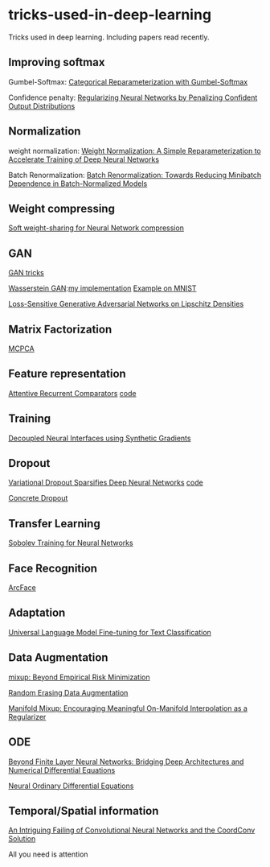 # tricks-used-in-deep-learning
Tricks used in deep learning. Including papers read recently.

## Improving softmax

Gumbel-Softmax: [Categorical Reparameterization with Gumbel-Softmax](https://arxiv.org/abs/1611.01144)

Confidence penalty: [Regularizing Neural Networks by Penalizing Confident Output Distributions](https://arxiv.org/abs/1701.06548)

## Normalization

weight normalization: [Weight Normalization: A Simple Reparameterization to Accelerate Training of Deep Neural Networks](https://arxiv.org/abs/1602.07868)

Batch Renormalization: [Batch Renormalization: Towards Reducing Minibatch Dependence in Batch-Normalized Models](https://arxiv.org/abs/1702.03275)

## Weight compressing

[Soft weight-sharing for Neural Network compression](https://arxiv.org/abs/1702.04008)

## GAN

[GAN tricks](https://github.com/soumith/ganhacks)

[Wasserstein GAN](https://arxiv.org/abs/1701.07875):[my implementation](https://github.com/bobchennan/Wasserstein-GAN-Keras)
[Example on MNIST](https://gist.github.com/f0k/f3190ebba6c53887d598d03119ca2066)

[Loss-Sensitive Generative Adversarial Networks on Lipschitz Densities](https://arxiv.org/abs/1701.06264)


## Matrix Factorization

[MCPCA](https://arxiv.org/abs/1702.05471v1)


## Feature representation
[Attentive Recurrent Comparators](https://arxiv.org/abs/1703.00767)
[code](https://github.com/pranv/ARC)


## Training
[Decoupled Neural Interfaces using Synthetic Gradients](https://arxiv.org/abs/1608.05343)

## Dropout
[Variational Dropout Sparsifies Deep Neural Networks](https://arxiv.org/abs/1701.05369)
[code](https://github.com/ars-ashuha/variational-dropout-sparsifies-dnn)

[Concrete Dropout](https://arxiv.org/abs/1705.07832)


## Transfer Learning
[Sobolev Training for Neural Networks](https://arxiv.org/abs/1706.04859)


## Face Recognition
[ArcFace](https://arxiv.org/abs/1801.07698)


## Adaptation
[Universal Language Model Fine-tuning for Text Classification](https://arxiv.org/abs/1801.06146)


## Data Augmentation
[mixup: Beyond Empirical Risk Minimization](https://arxiv.org/abs/1710.09412)

[Random Erasing Data Augmentation](https://arxiv.org/abs/1708.04896)

[Manifold Mixup: Encouraging Meaningful On-Manifold Interpolation as a Regularizer](https://arxiv.org/abs/1806.05236)

## ODE
[Beyond Finite Layer Neural Networks: Bridging Deep Architectures and Numerical Differential Equations](https://arxiv.org/abs/1710.10121)

[Neural Ordinary Differential Equations](https://arxiv.org/abs/1806.07366)

## Temporal/Spatial information

[An Intriguing Failing of Convolutional Neural Networks and the CoordConv Solution](https://arxiv.org/abs/1807.03247)

All you need is attention

